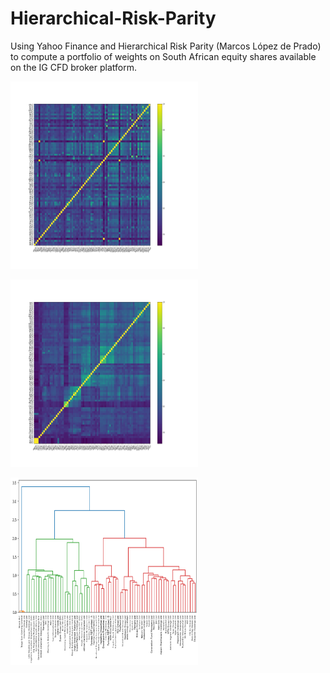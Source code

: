 # Hierarchical-Risk-Parity
Using Yahoo Finance and Hierarchical Risk Parity (Marcos López de Prado) to compute a portfolio of weights on South African equity shares available on the IG CFD broker platform.

<a href="url"><img src="https://github.com/neil-za-991/Hierarchical-Risk-Parity/blob/main/HRP3_corr0.png?" height="300" width="300" ></a>

<a href="url"><img src="https://github.com/neil-za-991/Hierarchical-Risk-Parity/blob/main/HRP3_corr1.png?" height="300" width="300" ></a>

<a href="url"><img src="https://github.com/neil-za-991/Hierarchical-Risk-Parity/blob/main/cluster_dendogram.png?" height="300" width="300" ></a>
